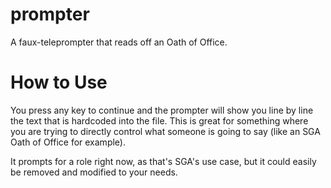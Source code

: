 # prompter
A faux-teleprompter that reads off an Oath of Office.

# How to Use
You press any key to continue and the prompter will show you line by line the text that is hardcoded into the file. This is great for something where you are trying to directly control what someone is going to say (like an SGA Oath of Office for example).

It prompts for a role right now, as that's SGA's use case, but it could easily be removed and modified to your needs.
